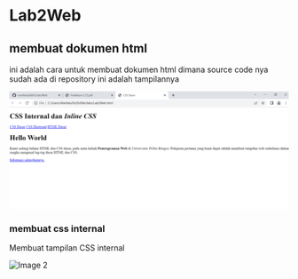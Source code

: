 # Lab2Web

## membuat dokumen html
ini adalah cara untuk membuat dokumen html
dimana source code nya sudah ada di repository
ini adalah tampilannya

![Image 1](screenshot/ss1.png)



### membuat css internal
 Membuat tampilan CSS internal

 ![Image 2](screenshoot/ss2.PNG)
